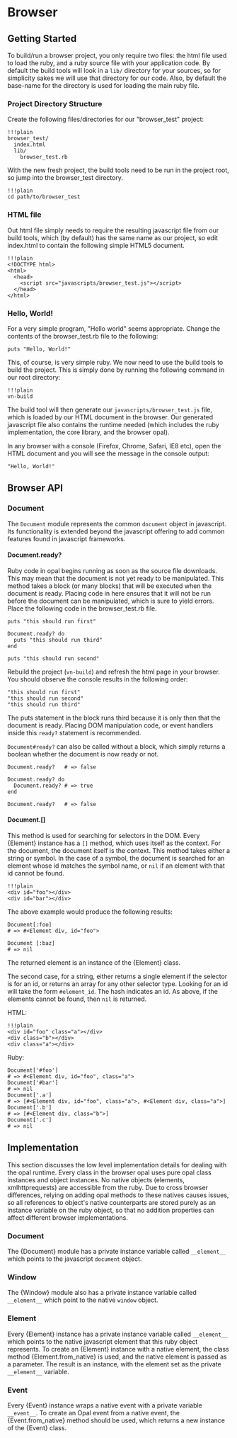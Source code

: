 # Browser

## Getting Started

To build/run a browser project, you only require two files: the html file used to load the ruby, and a ruby source file with your application code. By default the build tools will look in a `lib/` directory for your sources, so for simplicity sakes we will use that directory for our code. Also, by default the base-name for the directory is used for loading the main ruby file.

### Project Directory Structure

Create the following files/directories for our "browser_test" project:

    !!!plain
    browser_test/
      index.html
      lib/
        browser_test.rb

With the new fresh project, the build tools need to be run in the project root, so jump into the browser_test directory.

    !!!plain
    cd path/to/browser_test

### HTML file

Out html file simply needs to require the resulting javascript file from our build tools, which (by default) has the same name as our project, so edit index.html to contain the following simple HTML5 document.
    
    !!!plain
    <!DOCTYPE html>
    <html>
      <head>
        <script src="javascripts/browser_test.js"></script>
      </head>
    </html>

### Hello, World!

For a very simple program, "Hello world" seems appropriate. Change the contents of the browser_test.rb file to the following:

    puts "Hello, World!"
    
This, of course, is very simple ruby. We now need to use the build tools to build the project. This is simply done by running the following command in our root directory:

    !!!plain
    vn-build

The build tool will then generate our `javascripts/browser_test.js` file, which is loaded by our HTML document in the browser. Our generated javascript file also contains the runtime needed (which includes the ruby implementation, the core library, and the browser opal).

In any browser with a console (Firefox, Chrome, Safari, IE8 etc), open the HTML document and you will see the message in the console output:

    "Hello, World!"
    
## Browser API

### Document

The `Document` module represents the common `document` object in javascript. Its functionality is extended beyond the javascript offering to add common features found in javascript frameworks.

#### Document.ready?

Ruby code in opal begins running as soon as the source file downloads. This may mean that the document is not yet ready to be manipulated. This method takes a block (or many blocks) that will be executed when the document is ready. Placing code in here ensures that it will not be run before the document can be manipulated, which is sure to yield errors. Place the following code in the browser_test.rb file.

    puts "this should run first"
    
    Document.ready? do
      puts "this should run third"
    end
    
    puts "this should run second"

Rebuild the project (`vn-build`) and refresh the html page in your browser. You should observe the console results in the following order:

    "this should run first"
    "this should run second"
    "this should run third"
    
The puts statement in the block runs third because it is only then that the document is ready. Placing DOM manipulation code, or event handlers inside this `ready?` statement is recommended.

`Document#ready?` can also be called without a block, which simply returns a boolean whether the document is now ready or not.

    Document.ready?   # => false
    
    Document.ready? do
      Document.ready? # => true
    end
    
    Document.ready?   # => false
    
#### Document.[]

This method is used for searching for selectors in the DOM. Every {Element} instance has a `[]` method, which uses itself as the context. For the document, the document itself is the context. This method takes either a string or symbol. In the case of a symbol, the document is searched for an element whose id matches the symbol name, or `nil` if an element with that id cannot be found.
    
    !!!plain
    <div id="foo"></div>
    <div id="bar"></div>
    
The above example would produce the following results:

    Document[:foo]
    # => #<Element div, id="foo">
    
    Document [:baz]
    # => nil

The returned element is an instance of the {Element} class.

The second case, for a string, either returns a single element if the selector is for an id, or returns an array for any other selector type. Looking for an id will take the form `#element_id`. The hash indicates an id. As above, if the elements cannot be found, then `nil` is returned.

HTML:

    !!!plain
    <div id="foo" class="a"></div>
    <div class="b"></div>
    <div class="a"></div>

Ruby:
    
    Document['#foo']
    # => #<Element div, id="foo", class="a">
    Document['#bar']
    # => nil
    Document['.a']
    # => [#<Element div, id="foo", class="a">, #<Element div, class="a">]
    Document['.b']
    # => [#<Element div, class="b">]
    Document['.c']
    # => nil

## Implementation

This section discusses the low level implementation details for dealing with the opal runtime. Every class in the browser opal uses pure opal class instances and object instances. No native objects (elements, xmlhttprequests) are accessible from the ruby. Due to cross browser differences, relying on adding opal methods to these natives causes issues, so all references to object's native counterparts are stored purely as an instance variable on the ruby object, so that no addition properties can affect different browser implementations.

### Document

The {Document} module has a private instance variable called `__element__` which points to the javascript `document` object.

### Window

The {Window} module also has a private instance variable called `__element__` which point to the native `window` object.

### Element

Every {Element} instance has a private instance variable called `__element__` which points to the native javascript element that this ruby object represents. To create an {Element} instance with a native element, the class method {Element.from_native} is used, and the native element is passed as a parameter. The result is an instance, with the element set as the private `__element__` variable.

### Event

Every {Event} instance wraps a native event with a private variable `__event__`. To create an Opal event from a native event, the {Event.from_native} method should be used, which returns a new instance of the {Event} class.

